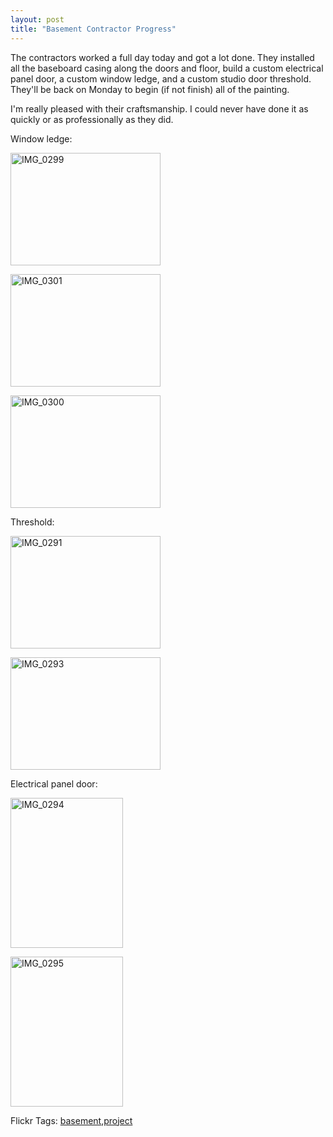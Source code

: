 ```yaml
---
layout: post
title: "Basement Contractor Progress"
---
```


<p>The contractors worked a full day today and got a lot done.  They installed all the baseboard casing along the doors and floor, build a custom electrical panel door, a custom window ledge, and a custom studio door threshold.  They'll be back on Monday to begin (if not finish) all of the painting.</p>
  
<p>I'm really pleased with their craftsmanship.  I could never have done it as quickly or as professionally as they did.  </p>
  
<p></p>
  
<p>Window ledge:</p>
  
<p><a title="IMG_0299 by kindohm, on Flickr" href="http://www.flickr.com/photos/kindohm/2661686591/"><img height="180" alt="IMG_0299" src="http://farm4.static.flickr.com/3005/2661686591_e182ae14b2_m.jpg" width="240" border="0" /></a></p>
  
<p><a title="IMG_0301 by kindohm, on Flickr" href="http://www.flickr.com/photos/kindohm/2661687497/"><img height="180" alt="IMG_0301" src="http://farm4.static.flickr.com/3218/2661687497_2e1ee37484_m.jpg" width="240" border="0" /></a></p>
  
<p><a title="IMG_0300 by kindohm, on Flickr" href="http://www.flickr.com/photos/kindohm/2661687057/"><img height="180" alt="IMG_0300" src="http://farm4.static.flickr.com/3230/2661687057_f12e2dc393_m.jpg" width="240" border="0" /></a></p>
  
<p>Threshold:</p>
  
<p><a title="IMG_0291 by kindohm, on Flickr" href="http://www.flickr.com/photos/kindohm/2662509100/"><img height="180" alt="IMG_0291" src="http://farm4.static.flickr.com/3130/2662509100_aff81bac65_m.jpg" width="240" border="0" /></a></p>
  
<p><a title="IMG_0293 by kindohm, on Flickr" href="http://www.flickr.com/photos/kindohm/2661684453/"><img height="180" alt="IMG_0293" src="http://farm4.static.flickr.com/3065/2661684453_1a6038a8e9_m.jpg" width="240" border="0" /></a></p>
  
<p>Electrical panel door:</p>
  
<p><a title="IMG_0294 by kindohm, on Flickr" href="http://www.flickr.com/photos/kindohm/2661684975/"><img height="240" alt="IMG_0294" src="http://farm4.static.flickr.com/3192/2661684975_129eb95fa4_m.jpg" width="180" border="0" /></a></p>
  
<p><a title="IMG_0295 by kindohm, on Flickr" href="http://www.flickr.com/photos/kindohm/2662510610/"><img height="240" alt="IMG_0295" src="http://farm4.static.flickr.com/3247/2662510610_29ac0e83ce_m.jpg" width="180" border="0" /></a></p>
  
<div class="tags" id="scid:0767317B-992E-4b12-91E0-4F059A8CECA8:289fb579-2664-4abf-ac91-baeaa45c49c7">Flickr Tags: <a href="http://flickr.com/photos/tags/basement" rel="tag">basement</a>,<a href="http://flickr.com/photos/tags/project" rel="tag">project</a></div> 

